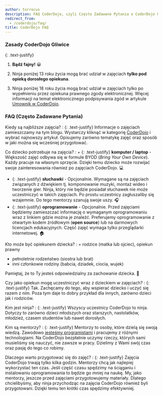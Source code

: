 ```yaml
---
author: torrocus
description: FAQ CoderDojo, czyli Często Zadawane Pytania o CoderDojo Gliwice
redirect_from:
  - /coderdojo/faq/
title: CoderDojo FAQ
---
```


### Zasady CoderDojo Gliwice

{: .text-justify}
1. **Bądź fajny!**
   😀

2. Ninja poniżej 13 roku życia mogą brać udział w zajęciach **tylko pod opieką dorosłego opiekuna**.

3. Ninja poniżej 18 roku życia mogą brać udział w zajęciach tylko po wypełnieniu przez opiekuna prawnego zgody elektronicznej.
Więcej informacji na temat elektronicznego podpisywania zgód w artykule
<a href='https://coderdojo.org.pl/aktualnosci/umownik-coderdojo-polska/' rel='nofollow noopener noreferrer' target='_blank' title='Umownik w CoderDojo Polska, czyli dlaczego chcemy zaoszczędzić kilka drzew'>Umownik w CoderDojo</a>.


### FAQ (Często Zadawane Pytania)

Kiedy są najbliższe zajęcia?
: {: .text-justify} Informacje o zajęciach zamieszczamy na tym blogu.
  Wystarczy kliknąć w kategorię [CoderDojo](/pl/coderdojo/) i wybrać najnowszy artykuł.
  Opisujemy zarówno tematykę zajęć oraz sposób w jaki można się wcześniej przygotować.

Co dziecko potrzebuje na zajęcia?
: + {: .text-justify} **komputer / laptop** - Większość zajęć odbywa się w formule BYOD (_Bring Your Own Device_).
  Każdy pracuje na własnym sprzęcie.
  Dzięki temu dziecko może rozwijać swoje zainteresowania również po zajęciach CoderDojo.
  💻
  + {: .text-justify} **słuchawki** - Opcjonalnie.
    Wymagane są na zajęciach związanych z dźwiękiem tj. komponowanie muzyki, montaż wideo i tworzenie gier.
    Ninja, który nie będzie posiadał słuchawek nie może uczestniczyć w takich zajęciach.
    Po prostu uczestnicy zagłuszaliby się wzajemnie.
    Do tego mentorzy szanują swoje uszy.
    🎧
  + {: .text-justify} **oprogramowanie** - Opcjonalnie.
    Przed zajęciami będziemy zamieszczać informację o wymaganym oprogramowaniu wraz z linkiem gdzie można je znaleźć.
    Preferujemy oprogramowanie z otwartym kodem źródłowym (**open source**) lub na darmowych licencjach edukacyjnych.
    Część zajęć wymaga tylko przeglądarki internetowej.
    🏠

Kto może być opiekunem dziecka?
: + rodzice (matka lub ojciec), opiekun prawny
  + pełnoletnie rodzeństwo (siostra lub brat)
  + inni członkowie rodziny (babcia, dziadek, ciocia, wujek)

  Pamiętaj, że to Ty jesteś odpowiedzialny za zachowanie dziecka.
  👶

Czy jako opiekun mogę uczestniczyć wraz z dzieckiem w&nbsp;zajęciach?
: {: .text-justify} Tak.
  Zachęcamy do tego, aby wspierać dziecko i uczyć się razem z nim.
  Poza tym daje to dobry przykład dla innych, zarówno dzieci jak i rodziców.

Kim jest ninja?
: {: .text-justify} Wszyscy uczestnicy CoderDojo to ninja.
  Dotyczy to zarówno dzieci młodszych oraz starszych, nastolatków, młodzież, czasem studentów lub nawet dorosłych.

Kim są mentorzy?
: {: .text-justify} Mentorzy to osoby, które dzielą się swoją wiedzą.
  Zawodowo <a href='https://fractalsoft.org/pl' title='Programiści aplikacji internetowych'>jesteśmy programistami</a> i pracujemy z różnymi technologiami.
  Na CoderDojo bezpłatnie uczymy rzeczy, których sami musieliśmy się nauczyć, nie zawsze w pracy.
  Dzielimy z Wami swój czas oraz pasję do tego co robimy.

Dlaczego warto przygotować się do zajęć?
: {: .text-justify} Zajęcia CoderDojo trwają tylko kilka godzin.
  Mentorzy chcą jak najlepiej wykorzystać ten czas.
  Jeśli część czasu spędzimy na ściąganiu i instalowaniu oprogramowania to będzie go mniej na naukę.
  My, jako mentorzy, jeszcze przed zajęciami przygotowujemy materiały.
  Dlatego chcielibyśmy, aby ninja przychodząc na zajęcia CoderDojo również byli przygotowani.
  Dzięki temu ten krótki czas spędzimy efektywniej.

